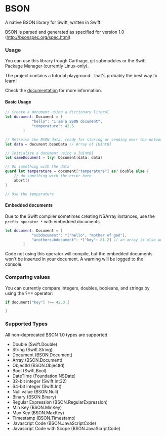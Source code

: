 # BSON

A native BSON library for Swift, written in Swift.

BSON is parsed and generated as specified for version 1.0 (http://bsonspec.org/spec.html).

### Usage

You can use this library trough Carthage, git submodules or the Swift Package Manager (currently Linux-only).

The project contains a tutorial playground. That's probably the best way to learn!

Check the [documentation](https://planteam.github.io/BSON/) for more information.

#### Basic Usage

```swift
// Create a document using a dictionary literal
let document: Document = [
            "hello": "I am a BSON document",
            "temperature": 42.5
        ]

// Retreive the BSON data, ready for storing or sending over the network
let data = document.bsonData // Array of [UInt8]

// Initialize a document using a [UInt8]
let sameDocument = try! Document(data: data)

// Do something with the data
guard let temperature = document["temperature"] as? Double else {
	// do something with the error here
	abort()
}

// Use the temperature
```

#### Embedded documents

Due to the Swift compiler sometimes creating NSArray instances, use the `prefix operator *` with embedded documents.

```swift
let document: Document = [
            "subdocument": *["hello", "mother of god"],
            "anothersubdocument": *["key": 81.2] // an array is also an embedded document
        ]
```

Code not using this operator will compile, but the embedded documents won't be inserted in your document. A warning will be logged to the console.

### Comparing values

You can currently compare integers, doubles, booleans, and strings by using the ?== operator:

```swift
if document["key"] ?== 42.3 {

}
```

### Supported Types

All non-deprecated BSON 1.0 types are supported.

- Double (Swift.Double)
- String (Swift.String)
- Document (BSON.Document)
- Array (BSON.Document)
- ObjectId (BSON.ObjectId)
- Bool (Swift.Bool)
- DateTime (Foundation.NSDate)
- 32-bit integer (Swift.Int32)
- 64-bit integer (Swift.Int)
- Null value (BSON.Null)
- Binary (BSON.Binary)
- Regular Expression (BSON.RegularExpression)
- Min Key (BSON.MinKey)
- Max Key (BSON.MaxKey)
- Timestamp (BSON.Timestamp)
- Javascript Code (BSON.JavaScriptCode)
- Javascript Code with Scope (BSON.JavaScriptCode)

